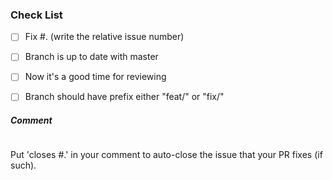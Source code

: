 
### Check List
- [ ] Fix #. (write the relative issue number)

- [ ] Branch is up to date with master

- [ ] Now it's a good time for reviewing

- [ ] Branch should have prefix either "feat/" or "fix/"

##### Comment
```

```
Put 'closes #.' in your comment to auto-close the issue that your PR fixes (if such).

